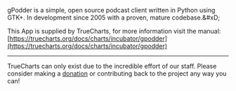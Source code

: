 gPodder is a simple, open source podcast client written in Python using GTK+. In development since 2005 with a proven, mature codebase.&amp;#xD;


This App is supplied by TrueCharts, for more information visit the manual: [https://truecharts.org/docs/charts/incubator/gpodder](https://truecharts.org/docs/charts/incubator/gpodder)

---

TrueCharts can only exist due to the incredible effort of our staff.
Please consider making a [donation](https://truecharts.org/docs/about/sponsor) or contributing back to the project any way you can!

